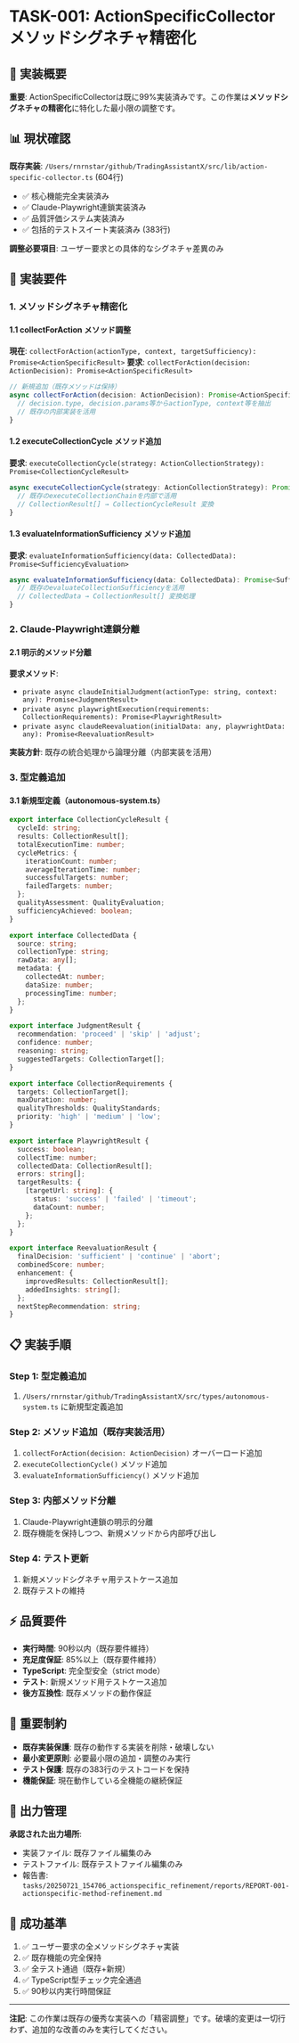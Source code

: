 # TASK-001: ActionSpecificCollector メソッドシグネチャ精密化

## 🎯 実装概要

**重要**: ActionSpecificCollectorは既に99%実装済みです。この作業は**メソッドシグネチャの精密化**に特化した最小限の調整です。

## 📊 現状確認

**既存実装**: `/Users/rnrnstar/github/TradingAssistantX/src/lib/action-specific-collector.ts` (604行)
- ✅ 核心機能完全実装済み
- ✅ Claude-Playwright連鎖実装済み
- ✅ 品質評価システム実装済み
- ✅ 包括的テストスイート実装済み (383行)

**調整必要項目**: ユーザー要求との具体的なシグネチャ差異のみ

## 🔧 実装要件

### 1. メソッドシグネチャ精密化

#### 1.1 collectForAction メソッド調整
**現在**: `collectForAction(actionType, context, targetSufficiency): Promise<ActionSpecificResult>`
**要求**: `collectForAction(decision: ActionDecision): Promise<ActionSpecificResult>`

```typescript
// 新規追加（既存メソッドは保持）
async collectForAction(decision: ActionDecision): Promise<ActionSpecificResult> {
  // decision.type, decision.params等からactionType, context等を抽出
  // 既存の内部実装を活用
}
```

#### 1.2 executeCollectionCycle メソッド追加
**要求**: `executeCollectionCycle(strategy: ActionCollectionStrategy): Promise<CollectionCycleResult>`

```typescript
async executeCollectionCycle(strategy: ActionCollectionStrategy): Promise<CollectionCycleResult> {
  // 既存のexecuteCollectionChainを内部で活用
  // CollectionResult[] → CollectionCycleResult 変換
}
```

#### 1.3 evaluateInformationSufficiency メソッド追加
**要求**: `evaluateInformationSufficiency(data: CollectedData): Promise<SufficiencyEvaluation>`

```typescript
async evaluateInformationSufficiency(data: CollectedData): Promise<SufficiencyEvaluation> {
  // 既存のevaluateCollectionSufficiencyを活用
  // CollectedData → CollectionResult[] 変換処理
}
```

### 2. Claude-Playwright連鎖分離

#### 2.1 明示的メソッド分離
**要求メソッド**:
- `private async claudeInitialJudgment(actionType: string, context: any): Promise<JudgmentResult>`
- `private async playwrightExecution(requirements: CollectionRequirements): Promise<PlaywrightResult>`
- `private async claudeReevaluation(initialData: any, playwrightData: any): Promise<ReevaluationResult>`

**実装方針**: 既存の統合処理から論理分離（内部実装を活用）

### 3. 型定義追加

#### 3.1 新規型定義（autonomous-system.ts）

```typescript
export interface CollectionCycleResult {
  cycleId: string;
  results: CollectionResult[];
  totalExecutionTime: number;
  cycleMetrics: {
    iterationCount: number;
    averageIterationTime: number;
    successfulTargets: number;
    failedTargets: number;
  };
  qualityAssessment: QualityEvaluation;
  sufficiencyAchieved: boolean;
}

export interface CollectedData {
  source: string;
  collectionType: string;
  rawData: any[];
  metadata: {
    collectedAt: number;
    dataSize: number;
    processingTime: number;
  };
}

export interface JudgmentResult {
  recommendation: 'proceed' | 'skip' | 'adjust';
  confidence: number;
  reasoning: string;
  suggestedTargets: CollectionTarget[];
}

export interface CollectionRequirements {
  targets: CollectionTarget[];
  maxDuration: number;
  qualityThresholds: QualityStandards;
  priority: 'high' | 'medium' | 'low';
}

export interface PlaywrightResult {
  success: boolean;
  collectTime: number;
  collectedData: CollectionResult[];
  errors: string[];
  targetResults: {
    [targetUrl: string]: {
      status: 'success' | 'failed' | 'timeout';
      dataCount: number;
    };
  };
}

export interface ReevaluationResult {
  finalDecision: 'sufficient' | 'continue' | 'abort';
  combinedScore: number;
  enhancement: {
    improvedResults: CollectionResult[];
    addedInsights: string[];
  };
  nextStepRecommendation: string;
}
```

## 📋 実装手順

### Step 1: 型定義追加
1. `/Users/rnrnstar/github/TradingAssistantX/src/types/autonomous-system.ts` に新規型定義追加

### Step 2: メソッド追加（既存実装活用）
1. `collectForAction(decision: ActionDecision)` オーバーロード追加
2. `executeCollectionCycle()` メソッド追加
3. `evaluateInformationSufficiency()` メソッド追加

### Step 3: 内部メソッド分離
1. Claude-Playwright連鎖の明示的分離
2. 既存機能を保持しつつ、新規メソッドから内部呼び出し

### Step 4: テスト更新
1. 新規メソッドシグネチャ用テストケース追加
2. 既存テストの維持

## ⚡ 品質要件

- **実行時間**: 90秒以内（既存要件維持）
- **充足度保証**: 85%以上（既存要件維持）
- **TypeScript**: 完全型安全（strict mode）
- **テスト**: 新規メソッド用テストケース追加
- **後方互換性**: 既存メソッドの動作保証

## 🚫 重要制約

- **既存実装保護**: 既存の動作する実装を削除・破壊しない
- **最小変更原則**: 必要最小限の追加・調整のみ実行
- **テスト保護**: 既存の383行のテストコードを保持
- **機能保証**: 現在動作している全機能の継続保証

## 📄 出力管理

**承認された出力場所**:
- 実装ファイル: 既存ファイル編集のみ
- テストファイル: 既存テストファイル編集のみ
- 報告書: `tasks/20250721_154706_actionspecific_refinement/reports/REPORT-001-actionspecific-method-refinement.md`

## 🎯 成功基準

1. ✅ ユーザー要求の全メソッドシグネチャ実装
2. ✅ 既存機能の完全保持
3. ✅ 全テスト通過（既存+新規）
4. ✅ TypeScript型チェック完全通過
5. ✅ 90秒以内実行時間保証

---

**注記**: この作業は既存の優秀な実装への「精密調整」です。破壊的変更は一切行わず、追加的な改善のみを実行してください。